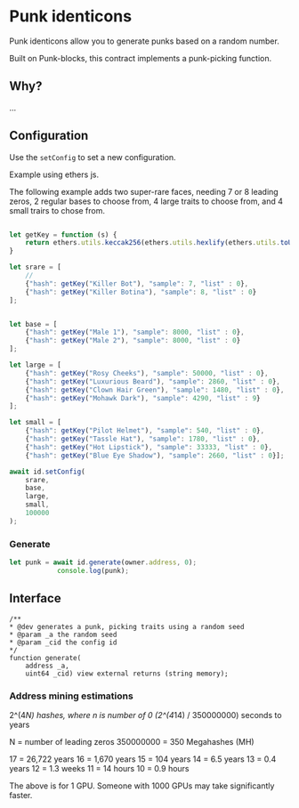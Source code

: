 # Punk identicons

Punk identicons allow you to generate punks based on a random number.

Built on Punk-blocks, this contract implements a punk-picking function.

## Why?

...

## Configuration

Use the `setConfig` to set a new configuration.

Example using ethers js.

The following example adds two super-rare faces, needing 7 or 8 leading zeros, 2 regular bases to choose from, 4 large traits to choose from, and 4 small trairs to chose from.

```javascript

let getKey = function (s) {
    return ethers.utils.keccak256(ethers.utils.hexlify(ethers.utils.toUtf8Bytes((s))));
}

let srare = [
    //
    {"hash": getKey("Killer Bot"), "sample": 7, "list" : 0},
    {"hash": getKey("Killer Botina"), "sample": 8, "list" : 0}
];


let base = [
    {"hash": getKey("Male 1"), "sample": 8000, "list" : 0},
    {"hash": getKey("Male 2"), "sample": 8000, "list" : 0}
];

let large = [
    {"hash": getKey("Rosy Cheeks"), "sample": 50000, "list" : 0},
    {"hash": getKey("Luxurious Beard"), "sample": 2860, "list" : 0},
    {"hash": getKey("Clown Hair Green"), "sample": 1480, "list" : 0},
    {"hash": getKey("Mohawk Dark"), "sample": 4290, "list" : 9}
];

let small = [
    {"hash": getKey("Pilot Helmet"), "sample": 540, "list" : 0},
    {"hash": getKey("Tassle Hat"), "sample": 1780, "list" : 0},
    {"hash": getKey("Hot Lipstick"), "sample": 33333, "list" : 0},
    {"hash": getKey("Blue Eye Shadow"), "sample": 2660, "list" : 0}];

await id.setConfig(
    srare,
    base,
    large,
    small,
    100000
);

```

### Generate

```javascript
let punk = await id.generate(owner.address, 0);
            console.log(punk);
```


## Interface

```solidity
/**
* @dev generates a punk, picking traits using a random seed
* @param _a the random seed
* @param _cid the config id
*/
function generate(
    address _a,
    uint64 _cid) view external returns (string memory);
```

### Address mining estimations

2^(4*N) hashes, where n is number of 0
(2^(4*14) / 350000000) seconds to years

N = number of leading zeros
350000000 = 350 Megahashes (MH)

17 = 26,722 years
16 = 1,670 years
15 = 104 years
14 = 6.5 years
13 = 0.4 years
12 = 1.3 weeks
11 = 14 hours
10 = 0.9 hours

The above is for 1 GPU. Someone with 1000 GPUs may
take significantly faster.